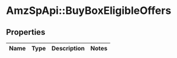 # AmzSpApi::BuyBoxEligibleOffers

## Properties
Name | Type | Description | Notes
------------ | ------------- | ------------- | -------------

